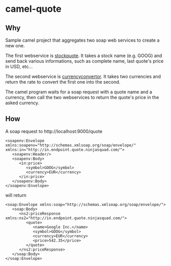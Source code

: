 camel-quote
===========

Why
---
Sample camel project that aggregates two soap web services to create a new one.

The first webservice is [stockquote](http://www.webservicex.net/stockquote.asmx?wsdl). It takes a stock name (e.g. GOOG) and send back various informations, such as complete name, last quote's price in USD, etc...

The second webservice is [currencyconvertor](http://www.webservicex.net/currencyconvertor.asmx?wsdl). It takes two currencies and return the rate to convert the first one into the second.

The camel program waits for a soap request with a quote name and a currency, then call the two webservices to return the quote's price in the asked currency.

How
---
A soap request to http://localhost:9000/quote
```
<soapenv:Envelope xmlns:soapenv="http://schemas.xmlsoap.org/soap/envelope/" xmlns:in="http://in.endpoint.quote.ninjasquad.com/">
   <soapenv:Header/>
   <soapenv:Body>
      <in:price>
         <symbol>GOOG</symbol>
         <currency>EUR</currency>
      </in:price>
   </soapenv:Body>
</soapenv:Envelope>
```

will return

```
<soap:Envelope xmlns:soap="http://schemas.xmlsoap.org/soap/envelope/">
   <soap:Body>
      <ns2:priceResponse xmlns:ns2="http://in.endpoint.quote.ninjasquad.com/">
         <quote>
            <name>Google Inc.</name>
            <symbol>GOOG</symbol>
            <currency>EUR</currency>
            <price>542.35</price>
         </quote>
      </ns2:priceResponse>
   </soap:Body>
</soap:Envelope>
```
